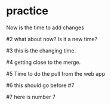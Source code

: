 # practice
Now is the time to add changes

#2 what about now? Is it a new time?

#3 this is the changing time.

#4 getting close to the merge.

#5 Time to do the pull from the web app

#6 this should go before #7

#7 here is number 7
